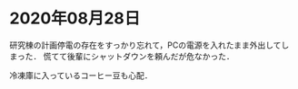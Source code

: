 # 2020年08月28日 


研究棟の計画停電の存在をすっかり忘れて，PCの電源を入れたまま外出してしまった．
慌てて後輩にシャットダウンを頼んだが危なかった．


冷凍庫に入っているコーヒー豆も心配．
